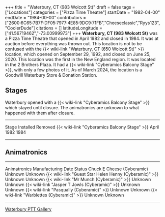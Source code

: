 +++
title = "Waterbury, CT (983 Wolcott St)"
draft = false
tags = ["Locations"]
categories = ["Pizza Time Theatre"]
startDate = "1982-04-00"
endDate = "1984-00-00"
contributors = ["2600:6C65:7B7F:DF05:7977:4E85:9DC9:71FB","Cheeseclassic","Ryys123","CoolerDude"]
citations = []
latitudeLongitude = ["41.56719462","-73.00999973"]
+++
**Waterbury, CT (983 Wolcott St)** was a Pizza Time Theatre that opened in April 1982 and closed in 1984. It was at auction before everything was thrown out. This location is not to be confused with the {{< wiki-link "Waterbury, CT (650 Wolcott St)" >}} location, which opened on September 29, 1992, and closed on June 25, 2020. This location was the first in the New England region. It was located in the 2 Brothers Plaza. It had a {{< wiki-link "Cyberamics Balcony Stage" >}}, with only a few photos of it.
As of March 2024, the location is a Goodwill Waterbury Store & Donation Station.

## Stages

Waterbury opened with a {{< wiki-link "Cyberamics Balcony Stage" >}} which stayed until closure. The animatronics are unknown to what happened with them after closure.

  -------------------------------------------------- ------------ ---------
  Stage                                              Installed    Removed
  {{< wiki-link "Cyberamics Balcony Stage" >}}   April 1982   1984
  -------------------------------------------------- ------------ ---------

## Animatronics

  ------------------------------------------------------------ -------------------- ---------
  Animatronics                                                 Manufacturing Date   Status
  Chuck E Cheese (Cyberamic)                                   Unknown              Unknown
  {{< wiki-link "Guest Star Helen Henny (Cyberamic)" >}}   Unknown              Unknown
  {{< wiki-link "Mr Munch (Cyberamic)" >}}                 Unknown              Unknown
  {{< wiki-link "Jasper T Jowls (Cyberamic)" >}}           Unknown              Unknown
  {{< wiki-link "Pasqually (Cyberamic)" >}}                Unknown              Unknown
  {{< wiki-link "Warblettes (Cyberamic)" >}}               Unknown              Unknown
  ------------------------------------------------------------ -------------------- ---------

[Waterbury PTT Gallery](https://www.showbizpizza.com/photos/ptt/ct_waterbury/index.html)
